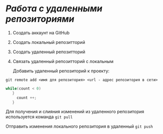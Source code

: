# ***Работа с удаленными репозиториями***
1. Создать аккаунт на GitHub
2. Создать локальный репозитторий
3. Создать удаленный репозитторий
4. Связать удаленный репозитторий с локальным
   
   Добавить удаленный репозиторий к проекту:
   
```
git remote add <имя для репозитория> <url - адрес репозитория в сети>
```

```c#
while(count < 0)
   }
     count ++;
   }
```

Для получения и слияния изменений из удаленного репозитория используется команда `git pull`

Отправить изменения локального репозитория в удаленный `git push`



